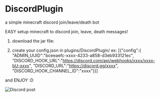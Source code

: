 # DiscordPlugin
a simple minecraft discord join/leave/death bot

EASY setup minecraft to discord join, leave, death messages!

1. download the jar file:

2. create your config.json in plugins/DiscordPlugin/
  ex:
[{"config":{
"ADMIN_UUID":"bceeaefc-xxxx-4233-a858-d3eb933121ec",
"DISCORD_HOOK_URL":"https://discord.com/api/webhooks/xxxx/xxxx-bU-xxxx",
"DISCORD_URL":"https://discord.gg/xxxx",
"DISCORD_HOOK_CHANNEL_ID":"xxxx"}}]

and ENJOY :D

![Discord post](https://media.discordapp.net/attachments/419294985419096064/850898500643192862/unknown.png)
